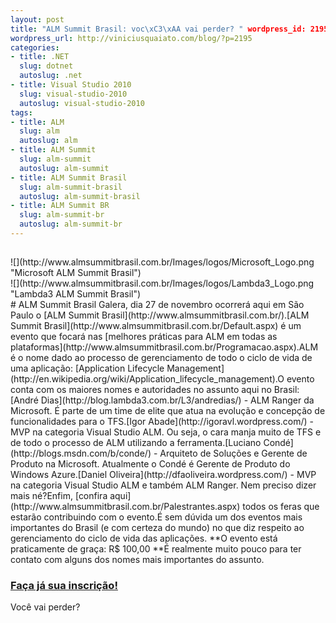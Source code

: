 ```yaml
--- 
layout: post
title: "ALM Summit Brasil: voc\xC3\xAA vai perder? " wordpress_id: 2195
wordpress_url: http://viniciusquaiato.com/blog/?p=2195
categories: 
- title: .NET
  slug: dotnet
  autoslug: .net
- title: Visual Studio 2010
  slug: visual-studio-2010
  autoslug: visual-studio-2010
tags: 
- title: ALM
  slug: alm
  autoslug: alm
- title: ALM Summit
  slug: alm-summit
  autoslug: alm-summit
- title: ALM Summit Brasil
  slug: alm-summit-brasil
  autoslug: alm-summit-brasil
- title: ALM Summit BR
  slug: alm-summit-br
  autoslug: alm-summit-br
---
```

<div style="padding-top:15px;
    ">![](http://www.almsummitbrasil.com.br/Images/logos/Microsoft_Logo.png "Microsoft ALM Summit Brasil")</div>![](http://www.almsummitbrasil.com.br/Images/logos/Lambda3_Logo.png "Lambda3 ALM Summit Brasil")<div style="clear:both;
    "></div># ALM Summit Brasil
Galera, dia 27 de novembro ocorrerá aqui em São Paulo o [ALM Summit Brasil](http://www.almsummitbrasil.com.br/).[ALM Summit Brasil](http://www.almsummitbrasil.com.br/Default.aspx) é um evento que focará nas [melhores práticas para ALM em todas as plataformas](http://www.almsummitbrasil.com.br/Programacao.aspx).ALM é o nome dado ao processo de gerenciamento de todo o ciclo de vida de uma aplicação: [Application Lifecycle Management](http://en.wikipedia.org/wiki/Application_lifecycle_management).O evento conta com os maiores nomes e autoridades no assunto aqui no Brasil:[André Dias](http://blog.lambda3.com.br/L3/andredias/) - ALM Ranger da Microsoft. É parte de um time de elite que atua na evolução e concepção de funcionalidades para o TFS.[Igor Abade](http://igoravl.wordpress.com/) - MVP na categoria Visual Studio ALM. Ou seja, o cara manja muito de TFS e de todo o processo de ALM utilizando a ferramenta.[Luciano Condé](http://blogs.msdn.com/b/conde/) - Arquiteto de Soluções e Gerente de Produto na Microsoft. Atualmente o Condé é Gerente de Produto do Windows Azure.[Daniel Oliveira](http://dfaoliveira.wordpress.com/) - MVP na categoria Visual Studio ALM e também ALM Ranger. Nem preciso dizer mais né?Enfim, [confira aqui](http://www.almsummitbrasil.com.br/Palestrantes.aspx) todos os feras que estarão contribuindo com o evento.É sem dúvida um dos eventos mais importantes do Brasil (e com certeza do mundo) no que diz respeito ao gerenciamento do ciclo de vida das aplicações. **O evento está praticamente de graça: R$ 100,00 **É realmente muito pouco para ter contato com alguns dos nomes mais importantes do assunto.

### [Faça já sua inscrição!](http://www.almsummitbrasil.com.br/Inscricao.aspx)
Você vai perder? 
